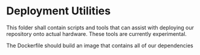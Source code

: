 # Deployment Utilities

This folder shall contain scripts and tools that can assist with deploying our repository onto actual hardware.
These tools are currently experimental.

The Dockerfile should build an image that contains all of our dependencies